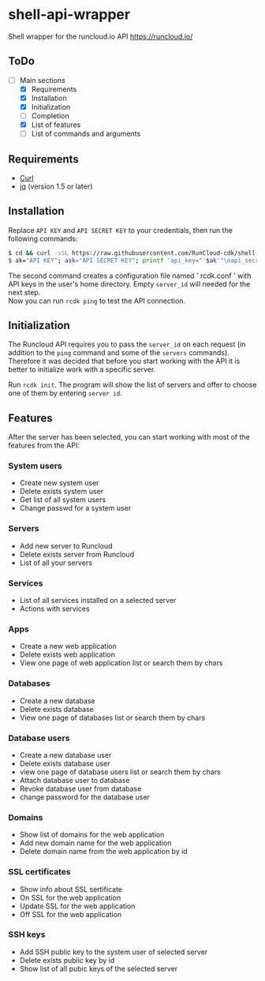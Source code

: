 # shell-api-wrapper
Shell wrapper for the runcloud.io API https://runcloud.io/

## ToDo
- [ ] Main sections
  - [x] Requirements
  - [x] Installation
  - [x] Initialization
  - [ ] Completion
  - [x] List of features
  - [ ] List of commands and arguments

## Requirements
- [Curl](https://github.com/curl/curl)
- [jq](https://github.com/stedolan/jq) (version 1.5 or later)

## Installation
Replace `API KEY` and `API SECRET KEY` to your credentials, then run the following commands:
```bash
$ cd && curl -sSL https://raw.githubusercontent.com/RunCloud-cdk/shell-api-wrapper/master/rcdk.sh > rcdk && chmod +x rcdk && sudo cp rcdk /usr/local/bin/rcdk
$ ak="API KEY"; ask="API SECRET KEY"; printf 'api_key="'$ak'"\napi_secret_key="'$ask'"\nserver_id=' >> ~/rcdk.conf
```
The second command creates a configuration file named ' rcdk.conf ' with API keys in the user's home directory. Empty `server_id` will needed for the next step.\
Now you can run `rcdk ping` to test the API connection.

## Initialization
The Runcloud API requires you to pass the `server_id` on each request (in addition to the `ping` command and some of the `servers` commands).
Therefore it was decided that before you start working with the API it is better to initialize work with a specific server.

Run `rcdk init`. The program will show the list of servers and offer to choose one of them by entering `server id`.

## Features
After the server has been selected, you can start working with most of the features from the API:

### System users
- Create new system user
- Delete exists system user
- Get list of all system users
- Change passwd for a system user

### Servers
- Add new server to Runcloud
- Delete exists server from Runcloud
- List of all your servers

### Services
- List of all services installed on a selected server
- Actions with services

### Apps
- Create a new web application
- Delete exists web application
- View one page of web application list or search them by chars

### Databases
- Create a new database
- Delete exists database
- View one page of databases list or search them by chars

### Database users
- Create a new database user
- Delete exists database user
- view one page of database users list or search them by chars
- Attach database user to database
- Revoke database user from database
- change password for the database user

### Domains
- Show list of domains for the web application
- Add new domain name for the web application
- Delete domain name from the web application by id

### SSL certificates
- Show info about SSL sertificate
- On SSL for the web application
- Update SSL for the web application
- Off SSL for the web application

### SSH keys
- Add SSH public key to the system user of selected server
- Delete exists public key by id
- Show list of all pubic keys of the selected server
